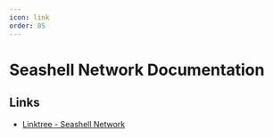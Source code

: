 ```yaml
---
icon: link
order: 85
---
```



# Seashell Network Documentation

## Links
- [Linktree - Seashell Network](https://linktr.ee/seashellnetwork)